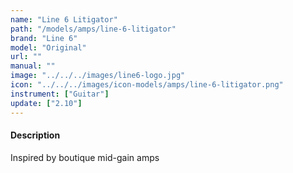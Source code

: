 ```yaml
---
name: "Line 6 Litigator"
path: "/models/amps/line-6-litigator"
brand: "Line 6"
model: "Original"
url: ""
manual: ""
image: "../../../images/line6-logo.jpg"
icon: "../../../images/icon-models/amps/line-6-litigator.png"
instrument: ["Guitar"]
update: ["2.10"]
---
```

#### Description
Inspired by boutique mid-gain amps